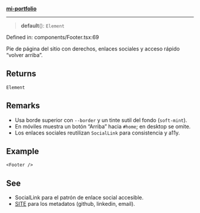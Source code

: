 [**mi-portfolio**](../../../README.md)

***

> **default**(): `Element`

Defined in: components/Footer.tsx:69

Pie de página del sitio con derechos, enlaces sociales y acceso rápido “volver arriba”.

## Returns

`Element`

## Remarks

- Usa borde superior con `--border` y un tinte sutil del fondo (`soft-mint`).
- En móviles muestra un botón “Arriba” hacia `#home`; en desktop se omite.
- Los enlaces sociales reutilizan `SocialLink` para consistencia y a11y.

## Example

```tsx
<Footer />
```

## See

 - SocialLink para el patrón de enlace social accesible.
 - [SITE](../../../config/site/variables/SITE.md) para los metadatos (github, linkedin, email).
